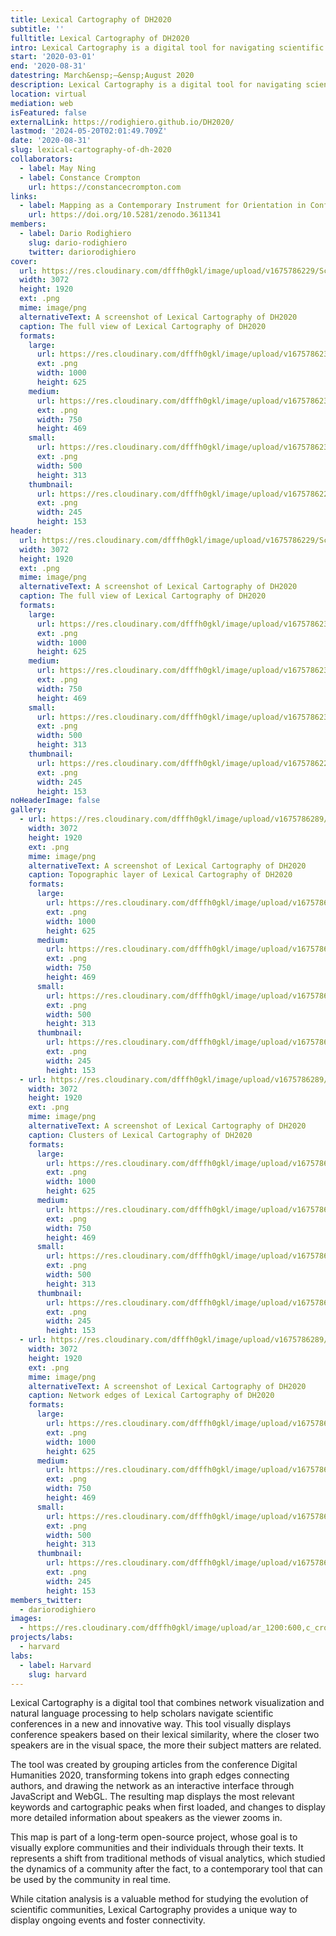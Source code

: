 ```yaml
---
title: Lexical Cartography of DH2020
subtitle: ''
fulltitle: Lexical Cartography of DH2020
intro: Lexical Cartography is a digital tool for navigating scientific conferences, displaying speakers based on lexical similarity. An interactive, open-source project exploring communities through their texts.
start: '2020-03-01'
end: '2020-08-31'
datestring: March&ensp;–&ensp;August 2020
description: Lexical Cartography is a digital tool for navigating scientific conferences, displaying speakers based on lexical similarity. An interactive, open-source…
location: virtual
mediation: web
isFeatured: false
externalLink: https://rodighiero.github.io/DH2020/
lastmod: '2024-05-20T02:01:49.709Z'
date: '2020-08-31'
slug: lexical-cartography-of-dh-2020
collaborators:
  - label: May Ning
  - label: Constance Crompton
    url: https://constancecrompton.com
links:
  - label: Mapping as a Contemporary Instrument for Orientation in Conferences
    url: https://doi.org/10.5281/zenodo.3611341
members:
  - label: Dario Rodighiero
    slug: dario-rodighiero
    twitter: dariorodighiero
cover:
  url: https://res.cloudinary.com/dfffh0gkl/image/upload/v1675786229/Screen_Shot_2020_07_30_at_5_45_48_PM_1c40acfa47.png
  width: 3072
  height: 1920
  ext: .png
  mime: image/png
  alternativeText: A screenshot of Lexical Cartography of DH2020
  caption: The full view of Lexical Cartography of DH2020
  formats:
    large:
      url: https://res.cloudinary.com/dfffh0gkl/image/upload/v1675786230/large_Screen_Shot_2020_07_30_at_5_45_48_PM_1c40acfa47.png
      ext: .png
      width: 1000
      height: 625
    medium:
      url: https://res.cloudinary.com/dfffh0gkl/image/upload/v1675786230/medium_Screen_Shot_2020_07_30_at_5_45_48_PM_1c40acfa47.png
      ext: .png
      width: 750
      height: 469
    small:
      url: https://res.cloudinary.com/dfffh0gkl/image/upload/v1675786231/small_Screen_Shot_2020_07_30_at_5_45_48_PM_1c40acfa47.png
      ext: .png
      width: 500
      height: 313
    thumbnail:
      url: https://res.cloudinary.com/dfffh0gkl/image/upload/v1675786229/thumbnail_Screen_Shot_2020_07_30_at_5_45_48_PM_1c40acfa47.png
      ext: .png
      width: 245
      height: 153
header:
  url: https://res.cloudinary.com/dfffh0gkl/image/upload/v1675786229/Screen_Shot_2020_07_30_at_5_45_48_PM_1c40acfa47.png
  width: 3072
  height: 1920
  ext: .png
  mime: image/png
  alternativeText: A screenshot of Lexical Cartography of DH2020
  caption: The full view of Lexical Cartography of DH2020
  formats:
    large:
      url: https://res.cloudinary.com/dfffh0gkl/image/upload/v1675786230/large_Screen_Shot_2020_07_30_at_5_45_48_PM_1c40acfa47.png
      ext: .png
      width: 1000
      height: 625
    medium:
      url: https://res.cloudinary.com/dfffh0gkl/image/upload/v1675786230/medium_Screen_Shot_2020_07_30_at_5_45_48_PM_1c40acfa47.png
      ext: .png
      width: 750
      height: 469
    small:
      url: https://res.cloudinary.com/dfffh0gkl/image/upload/v1675786231/small_Screen_Shot_2020_07_30_at_5_45_48_PM_1c40acfa47.png
      ext: .png
      width: 500
      height: 313
    thumbnail:
      url: https://res.cloudinary.com/dfffh0gkl/image/upload/v1675786229/thumbnail_Screen_Shot_2020_07_30_at_5_45_48_PM_1c40acfa47.png
      ext: .png
      width: 245
      height: 153
noHeaderImage: false
gallery:
  - url: https://res.cloudinary.com/dfffh0gkl/image/upload/v1675786289/Screen_Shot_2020_07_30_at_5_46_43_PM_76a5717d41.png
    width: 3072
    height: 1920
    ext: .png
    mime: image/png
    alternativeText: A screenshot of Lexical Cartography of DH2020
    caption: Topographic layer of Lexical Cartography of DH2020
    formats:
      large:
        url: https://res.cloudinary.com/dfffh0gkl/image/upload/v1675786291/large_Screen_Shot_2020_07_30_at_5_46_43_PM_76a5717d41.png
        ext: .png
        width: 1000
        height: 625
      medium:
        url: https://res.cloudinary.com/dfffh0gkl/image/upload/v1675786291/medium_Screen_Shot_2020_07_30_at_5_46_43_PM_76a5717d41.png
        ext: .png
        width: 750
        height: 469
      small:
        url: https://res.cloudinary.com/dfffh0gkl/image/upload/v1675786292/small_Screen_Shot_2020_07_30_at_5_46_43_PM_76a5717d41.png
        ext: .png
        width: 500
        height: 313
      thumbnail:
        url: https://res.cloudinary.com/dfffh0gkl/image/upload/v1675786290/thumbnail_Screen_Shot_2020_07_30_at_5_46_43_PM_76a5717d41.png
        ext: .png
        width: 245
        height: 153
  - url: https://res.cloudinary.com/dfffh0gkl/image/upload/v1675786289/Screen_Shot_2020_07_30_at_5_48_02_PM_a2bb562e89.png
    width: 3072
    height: 1920
    ext: .png
    mime: image/png
    alternativeText: A screenshot of Lexical Cartography of DH2020
    caption: Clusters of Lexical Cartography of DH2020
    formats:
      large:
        url: https://res.cloudinary.com/dfffh0gkl/image/upload/v1675786291/large_Screen_Shot_2020_07_30_at_5_48_02_PM_a2bb562e89.png
        ext: .png
        width: 1000
        height: 625
      medium:
        url: https://res.cloudinary.com/dfffh0gkl/image/upload/v1675786292/medium_Screen_Shot_2020_07_30_at_5_48_02_PM_a2bb562e89.png
        ext: .png
        width: 750
        height: 469
      small:
        url: https://res.cloudinary.com/dfffh0gkl/image/upload/v1675786292/small_Screen_Shot_2020_07_30_at_5_48_02_PM_a2bb562e89.png
        ext: .png
        width: 500
        height: 313
      thumbnail:
        url: https://res.cloudinary.com/dfffh0gkl/image/upload/v1675786290/thumbnail_Screen_Shot_2020_07_30_at_5_48_02_PM_a2bb562e89.png
        ext: .png
        width: 245
        height: 153
  - url: https://res.cloudinary.com/dfffh0gkl/image/upload/v1675786289/Screen_Shot_2020_07_30_at_5_46_27_PM_f8528752a6.png
    width: 3072
    height: 1920
    ext: .png
    mime: image/png
    alternativeText: A screenshot of Lexical Cartography of DH2020
    caption: Network edges of Lexical Cartography of DH2020
    formats:
      large:
        url: https://res.cloudinary.com/dfffh0gkl/image/upload/v1675786291/large_Screen_Shot_2020_07_30_at_5_46_27_PM_f8528752a6.png
        ext: .png
        width: 1000
        height: 625
      medium:
        url: https://res.cloudinary.com/dfffh0gkl/image/upload/v1675786292/medium_Screen_Shot_2020_07_30_at_5_46_27_PM_f8528752a6.png
        ext: .png
        width: 750
        height: 469
      small:
        url: https://res.cloudinary.com/dfffh0gkl/image/upload/v1675786292/small_Screen_Shot_2020_07_30_at_5_46_27_PM_f8528752a6.png
        ext: .png
        width: 500
        height: 313
      thumbnail:
        url: https://res.cloudinary.com/dfffh0gkl/image/upload/v1675786290/thumbnail_Screen_Shot_2020_07_30_at_5_46_27_PM_f8528752a6.png
        ext: .png
        width: 245
        height: 153
members_twitter:
  - dariorodighiero
images:
  - https://res.cloudinary.com/dfffh0gkl/image/upload/ar_1200:600,c_crop/c_limit,h_1200,w_600/v1675786229/Screen_Shot_2020_07_30_at_5_45_48_PM_1c40acfa47.png
projects/labs:
  - harvard
labs:
  - label: Harvard
    slug: harvard
---
```

Lexical Cartography is a digital tool that combines network visualization and natural language processing to help scholars navigate scientific conferences in a new and innovative way. This tool visually displays conference speakers based on their lexical similarity, where the closer two speakers are in the visual space, the more their subject matters are related.

The tool was created by grouping articles from the conference Digital Humanities 2020, transforming tokens into graph edges connecting authors, and drawing the network as an interactive interface through JavaScript and WebGL. The resulting map displays the most relevant keywords and cartographic peaks when first loaded, and changes to display more detailed information about speakers as the viewer zooms in.

This map is part of a long-term open-source project, whose goal is to visually explore communities and their individuals through their texts. It represents a shift from traditional methods of visual analytics, which studied the dynamics of a community after the fact, to a contemporary tool that can be used by the community in real time.

While citation analysis is a valuable method for studying the evolution of scientific communities, Lexical Cartography provides a unique way to display ongoing events and foster connectivity.